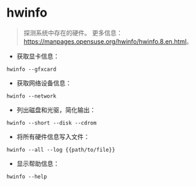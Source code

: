 # hwinfo

> 探测系统中存在的硬件。
> 更多信息：<https://manpages.opensuse.org/hwinfo/hwinfo.8.en.html>。

- 获取显卡信息：

`hwinfo --gfxcard`

- 获取网络设备信息：

`hwinfo --network`

- 列出磁盘和光驱，简化输出：

`hwinfo --short --disk --cdrom`

- 将所有硬件信息写入文件：

`hwinfo --all --log {{path/to/file}}`

- 显示帮助信息：

`hwinfo --help`
